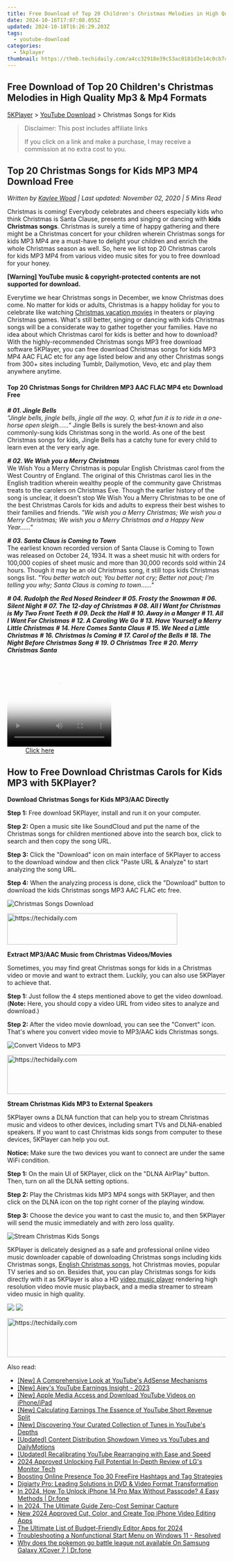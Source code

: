 ```yaml
---
title: Free Download of Top 20 Children's Christmas Melodies in High Quality Mp3 & Mp4 Formats
date: 2024-10-16T17:07:08.055Z
updated: 2024-10-18T16:26:29.203Z
tags:
  - youtube-download
categories:
  - 5kplayer
thumbnail: https://thmb.techidaily.com/a4cc32918e39c53ac0181d3e14c0cb7c5573f6c68460130a6a8de8214128380d.jpg
---
```


## Free Download of Top 20 Children's Christmas Melodies in High Quality Mp3 & Mp4 Formats

[5KPlayer](https://tools.techidaily.com/5kplayer/products/) \> [YouTube Download](https://tools.techidaily.com/5kplayer/youtube-download/) \> Christmas Songs for Kids

>  Disclaimer: This post includes affiliate links
>
>  If you click on a link and make a purchase, I may receive a commission at no extra cost to you.
>

## Top 20 Christmas Songs for Kids MP3 MP4 Download Free

 _Written by [Kaylee Wood](https://www.quora.com/profile/Amanda-Hu-21) | Last updated: November 02, 2020 | 5 Mins Read_

Christmas is coming! Everybody celebrates and cheers especially kids who think Christmas is Santa Clause, presents and singing or dancing with **kids Christmas songs**. Christmas is surely a time of happy gathering and there might be a Christmas concert for your children wherein Christmas songs for kids MP3 MP4 are a must-have to delight your children and enrich the whole Christmas season as well. So, here we list top 20 Christmas carols for kids MP3 MP4 from various video music sites for you to free download for your honey.

**\[Warning\] YouTube music & copyright-protected contents are not supported for download.**

Everytime we hear Christmas songs in December, we know Christmas does come. No matter for kids or adults, Christmas is a happy holiday for you to celebrate like watching [Christmas vacation movies](https://tools.techidaily.com/5kplayer/youtube-download/) in theaters or playing Christmas games. What's still better, singing or dancing with kids Christmas songs will be a considerate way to gather together your families. Have no idea about which Christmas carol for kids is better and how to download? With the highly-recommended Christmas songs MP3 free download software 5KPlayer, you can free download Christmas songs for kids MP3 MP4 AAC FLAC etc for any age listed below and any other Christmas songs from 300+ sites including Tumblr, Dailymotion, Vevo, etc and play them anywhere anytime.

#### **Top 20 Christmas Songs for Chrildren MP3 AAC FLAC MP4 etc Download Free**

_**\# 01\. Jingle Bells**_  
 _"Jingle bells, jingle bells, jingle all the way. O, what fun it is to ride in a one-horse open sleigh……"_ Jingle Bells is surely the best-known and also commonly-sung kids Christmas song in the world. As one of the best Christmas songs for kids, Jingle Bells has a catchy tune for every child to learn even at the very early age. 

_**\# 02\. We Wish you a Merry Christmas**_  
 We Wish You a Merry Christmas is popular English Christmas carol from the West Country of England. The original of this Christmas carol lies in the English tradition wherein wealthy people of the community gave Christmas treats to the carolers on Christmas Eve. Though the earlier history of the song is unclear, it doesn't stop We Wish You a Merry Christmas to be one of the best Christmas Carols for kids and adults to express their best wishes to their families and friends. _"We wish you a Merry Christmas; We wish you a Merry Christmas; We wish you a Merry Christmas and a Happy New Year……"_

_**\# 03\. Santa Claus is Coming to Town**_  
 The earliest known recorded version of Santa Clause is Coming to Town was released on October 24, 1934\. It was a sheet music hit with orders for 100,000 copies of sheet music and more than 30,000 records sold within 24 hours. Though it may be an old Christmas song, it still tops kids Christmas songs list. _"You better watch out; You better not cry; Better not pout; I'm telling you why; Santa Claus is coming to town……"_

_**\# 04\. Rudolph the Red Nosed Reindeer**_ 
 _**\# 05\. Frosty the Snowman**_ 
 _**\# 06\. Silent Night**_ 
 _**\# 07\. The 12-day of Christmas**_ 
 _**\# 08\. All I Want for Christmas is My Two Front Teeth**_ 
 _**\# 09\. Deck the Hall**_ 
 _**\# 10\. Away in a Manger**_ 
 _**\# 11\. All I Want For Christmas**_ 
 _**\# 12\. A Caroling We Go**_ 
 _**\# 13\. Have Yourself a Merry Little Christmas**_ 
 _**\# 14\. Here Comes Santa Claus**_ 
 _**\# 15\. We Need a Little Christmas**_ 
 _**\# 16\. Christmas Is Coming**_ 
 _**\# 17\. Carol of the Bells**_ 
 _**\# 18\. The Night Before Christmas Song**_ 
 _**\# 19\. O Christmas Tree**_ 
 _**\# 20\. Merry Christmas Santa**_

<!-- affiliate ads begin -->
<span id="1265663">
					<video width="240" height="200" style="cursor:pointer"
           poster="//a.impactradius-go.com/display-clicktoplayimage/1265663.png"
           onclick="if(!this.playClicked){this.play();this.setAttribute('controls',true);this.playClicked=true;}">
	   <source src="//a.impactradius-go.com/display-ad/4482-1265663">
	   <img src="//a.impactradius-go.com/display-clicktoplayimage/1265663.png" style="border: none; height: 100%; width: 100%; object-fit: contain">
	</video>
	<div style="width:150px;text-align:center"><a href="javascript:window.open(decodeURIComponent('https%3A%2F%2Fmartinic.evyy.net%2Fc%2F5597632%2F1265663%2F4482'), '_blank');void(0);">Click here</a></div>
</span>
<img height="0" width="0" src="https://imp.pxf.io/i/5597632/1265663/4482" style="position:absolute;visibility:hidden;" border="0" />
<!-- affiliate ads end -->

## How to Free Download Christmas Carols for Kids MP3 with 5KPlayer?

**Download Christmas Songs for Kids MP3/AAC Directly**

**Step 1:** Free download 5KPlayer, install and run it on your computer.

**Step 2:** Open a music site like SoundCloud and put the name of the Christmas songs for children mentioned above into the search box, click to search and then copy the song URL.

**Step 3:** Click the "Download" icon on main interface of 5KPlayer to access to the download window and then click "Paste URL & Analyze" to start analyzing the song URL.

**Step 4:** When the analyzing process is done, click the "Download" button to download the kids Christmas songs MP3 AAC FLAC etc free.

![Christmas Songs Download](https://www.5kplayer.com/youtube-download/img/funeral-music-mp3-download.png) 

<!-- affiliate ads begin -->
<a href="https://aligracehair.sjv.io/c/5597632/2135403/19272" target="_top" id="2135403">
  <img src="//a.impactradius-go.com/display-ad/19272-2135403" border="0" alt="https://techidaily.com" width="392" height="72"/>
</a>
<img height="0" width="0" src="https://aligracehair.sjv.io/i/5597632/2135403/19272" style="position:absolute;visibility:hidden;" border="0" />
<!-- affiliate ads end -->

**Extract MP3/AAC Music from Christmas Videos/Movies**

Sometimes, you may find great Christmas songs for kids in a Christmas video or movie and want to extract them. Luckily, you can also use 5KPlayer to achieve that.

**Step 1:** Just follow the 4 steps mentioned above to get the video download.  
 (**Note:** Here, you should copy a video URL from video sites to analyze and download.)

**Step 2:** After the video movie download, you can see the "Convert" icon. That's where you convert video movie to MP3/AAC kids Christmas songs. 

![Convert Videos to MP3](https://www.5kplayer.com/youtube-download/img/convert-to-mp3.png) 

<!-- affiliate ads begin -->
<a href="https://ephamedtechinc.pxf.io/c/5597632/2130529/26400" target="_top" id="2130529">
  <img src="//a.impactradius-go.com/display-ad/26400-2130529" border="0" alt="https://techidaily.com" width="728" height="90"/>
</a>
<img height="0" width="0" src="https://ephamedtechinc.pxf.io/i/5597632/2130529/26400" style="position:absolute;visibility:hidden;" border="0" />
<!-- affiliate ads end -->

**Stream Christmas Kids MP3 to External Speakers**

5KPlayer owns a DLNA function that can help you to stream Christmas music and videos to other devices, including smart TVs and DLNA-enabled speakers. If you want to cast Christmas kids songs from computer to these devices, 5KPlayer can help you out.

**Notice:** Make sure the two devices you want to connect are under the same WiFi condition.

**Step 1:** On the main UI of 5KPlayer, click on the "DLNA AirPlay" button. Then, turn on all the DLNA setting options.

**Step 2:** Play the Christmas kids MP3 MP4 songs with 5KPlayer, and then click on the DLNA icon on the top right corner of the playing window.

**Step 3:** Choose the device you want to cast the music to, and then 5KPlayer will send the music immediately and with zero loss quality.

![Stream Christmas Kids Songs](https://www.5kplayer.com/youtube-download/../live-streaming/img/cast-iptv.jpg) 

5KPlayer is delicately designed as a safe and professional online video music downloader capable of downloading Christmas songs including kids Christmas songs, [English Christmas songs](https://tools.techidaily.com/5kplayer/youtube-download/), hot Christmas movies, popular TV series and so on. Besides that, you can play Christmas songs for kids directly with it as 5KPlayer is also a HD [video music player](https://tools.techidaily.com/5kplayer/video-music-player/) rendering high resolution video movie music playback, and a media streamer to stream video music in high quality.

[![](https://www.5kplayer.com/youtube-download/../button/freedownwhitewin.png)](https://tools.techidaily.com/5kplayer/products/) [![](https://www.5kplayer.com/youtube-download/../button/freedownbackmac.png)](https://tools.techidaily.com/5kplayer/products/)

<!-- affiliate ads begin -->
<a href="https://appsumo.8odi.net/c/5597632/2151868/7443" target="_top" id="2151868">
  <img src="//a.impactradius-go.com/display-ad/7443-2151868" border="0" alt="https://techidaily.com" width="600" height="90"/>
</a>
<img height="0" width="0" src="https://appsumo.8odi.net/i/5597632/2151868/7443" style="position:absolute;visibility:hidden;" border="0" />
<!-- affiliate ads end -->

<ins class="adsbygoogle"
     style="display:block"
     data-ad-format="autorelaxed"
     data-ad-client="ca-pub-7571918770474297"
     data-ad-slot="1223367746"></ins>

<ins class="adsbygoogle"
     style="display:block"
     data-ad-client="ca-pub-7571918770474297"
     data-ad-slot="8358498916"
     data-ad-format="auto"
     data-full-width-responsive="true"></ins>

<span class="atpl-alsoreadstyle">Also read:</span>
<div><ul>
<li><a href="https://youtube-video-recordings.techidaily.com/new-a-comprehensive-look-at-youtubes-adsense-mechanisms/"><u>[New] A Comprehensive Look at YouTube's AdSense Mechanisms</u></a></li>
<li><a href="https://youtube-video-recordings.techidaily.com/new-ajeys-youtube-earnings-insight-2023/"><u>[New] Ajey's YouTube Earnings Insight - 2023</u></a></li>
<li><a href="https://youtube-video-recordings.techidaily.com/new-apple-media-access-and-download-youtube-videos-on-iphoneipad/"><u>[New] Apple Media Access and Download YouTube Videos on iPhone/iPad</u></a></li>
<li><a href="https://youtube-video-recordings.techidaily.com/new-calculating-earnings-the-essence-of-youtube-short-revenue-split/"><u>[New] Calculating Earnings The Essence of YouTube Short Revenue Split</u></a></li>
<li><a href="https://youtube-video-recordings.techidaily.com/new-discovering-your-curated-collection-of-tunes-in-youtubes-depths/"><u>[New] Discovering Your Curated Collection of Tunes in YouTube's Depths</u></a></li>
<li><a href="https://youtube-video-recordings.techidaily.com/updated-content-distribution-showdown-vimeo-vs-youtubes-and-dailymotions/"><u>[Updated] Content Distribution Showdown Vimeo vs YouTubes and DailyMotions</u></a></li>
<li><a href="https://youtube-tips.techidaily.com/ed-recalibrating-youtube-rearranging-with-ease-and-speed/"><u>[Updated] Recalibrating YouTube Rearranging with Ease and Speed</u></a></li>
<li><a href="https://some-approaches.techidaily.com/2024-approved-unlocking-full-potential-in-depth-review-of-lgs-monitor-tech/"><u>2024 Approved Unlocking Full Potential In-Depth Review of LG's Monitor Tech</u></a></li>
<li><a href="https://youtube-video-recordings.techidaily.com/boosting-online-presence-top-30-freefire-hashtags-and-tag-strategies/"><u>Boosting Online Presence Top 30 FreeFire Hashtags and Tag Strategies</u></a></li>
<li><a href="https://some-knowledge.techidaily.com/digiarty-pro-leading-solutions-in-dvd-and-video-format-transformation/"><u>Digiarty Pro: Leading Solutions in DVD & Video Format Transformation</u></a></li>
<li><a href="https://iphone-unlock.techidaily.com/in-2024-how-to-unlock-iphone-14-pro-max-without-passcode-4-easy-methods-drfone-by-drfone-ios/"><u>In 2024, How To Unlock iPhone 14 Pro Max Without Passcode? 4 Easy Methods | Dr.fone</u></a></li>
<li><a href="https://screen-sharing-recording.techidaily.com/in-2024-the-ultimate-guide-zero-cost-seminar-capture/"><u>In 2024, The Ultimate Guide Zero-Cost Seminar Capture</u></a></li>
<li><a href="https://ai-video-tools.techidaily.com/new-2024-approved-cut-color-and-create-top-iphone-video-editing-apps/"><u>New 2024 Approved Cut, Color, and Create Top iPhone Video Editing Apps</u></a></li>
<li><a href="https://some-guidance.techidaily.com/the-ultimate-list-of-budget-friendly-editor-apps-for-2024/"><u>The Ultimate List of Budget-Friendly Editor Apps for 2024</u></a></li>
<li><a href="https://program-issues.techidaily.com/1723003903614-troubleshooting-a-nonfunctional-start-menu-on-windows-11-resolved/"><u>Troubleshooting a Nonfunctional Start Menu on Windows 11 - Resolved</u></a></li>
<li><a href="https://change-location.techidaily.com/why-does-the-pokemon-go-battle-league-not-available-on-samsung-galaxy-xcover-7-drfone-by-drfone-virtual-android/"><u>Why does the pokemon go battle league not available On Samsung Galaxy XCover 7 | Dr.fone</u></a></li>
</ul></div>

